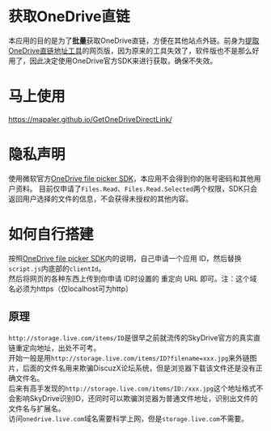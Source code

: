 获取OneDrive直链
===========
本应用的目的是为了**批量**获取OneDrive直链，方便在其他站点外链。前身为[提取OneDrive直链地址工具](http://bbs.comicdd.com/thread-354826-1-1.html)的网页版，因为原来的工具失效了，软件版也不是那么好用了，因此决定使用OneDrive官方SDK来进行获取，确保不失效。 

# 马上使用

https://mapaler.github.io/GetOneDriveDirectLink/

# 隐私声明

使用微软官方[OneDrive file picker SDK](https://docs.microsoft.com/zh-cn/onedrive/developer/controls/file-pickers/js-v72/)，本应用不会得到你的账号密码和其他用户资料。
目前仅申请了`Files.Read`、`Files.Read.Selected`两个权限，SDK只会返回用户选择的文件的信息，不会获得未授权的其他内容。 

# 如何自行搭建
按照[OneDrive file picker SDK](https://docs.microsoft.com/zh-cn/onedrive/developer/controls/file-pickers/js-v72/)内的说明，自己申请一个应用 ID，然后替换`script.js`内底部的`clientId`。  
然后将网页的各种东西上传到你申请 ID时设置的 重定向 URL 即可。注：这个域名必须为https（仅localhost可为http）

## 原理
`http://storage.live.com/items/ID`是很早之前就流传的SkyDrive官方的真实直链重定向地址，出处不可考。  
开始一般是用`http://storage.live.com/items/ID?filename=xxx.jpg`来外链图片，后面的文件名用来欺骗DiscuzX论坛系统，但是浏览器下载该文件还是没有正确文件名。  
后来有高手发现的`http://storage.live.com/items/ID:/xxx.jpg`这个地址格式不会影响SkyDrive识别ID，还同时可以欺骗浏览器为普通文件地址，识别出文件的文件名与扩展名。  
访问`onedrive.live.com`域名需要科学上网，但是`storage.live.com`不需要。